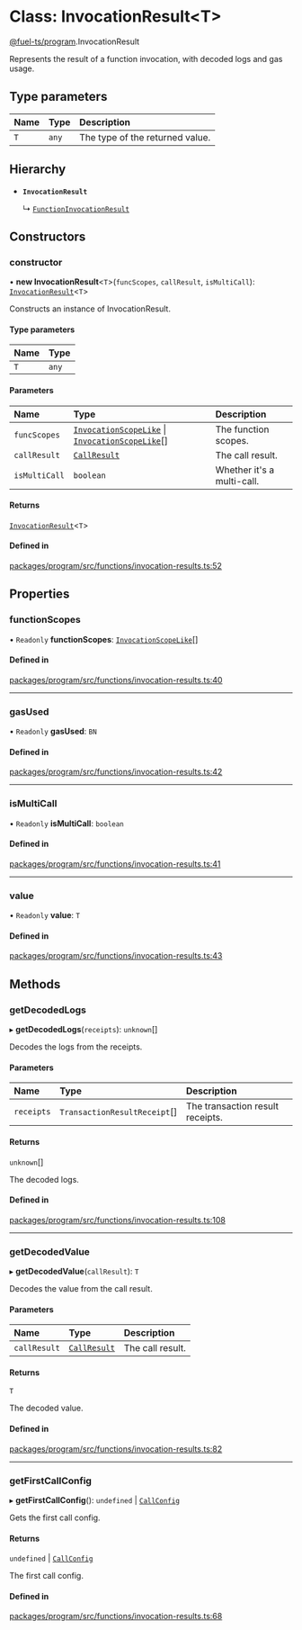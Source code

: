 # Class: InvocationResult&lt;T\>

[@fuel-ts/program](/api/Program/index.md).InvocationResult

Represents the result of a function invocation, with decoded logs and gas usage.

## Type parameters

| Name | Type | Description |
| :------ | :------ | :------ |
| `T` | `any` | The type of the returned value. |

## Hierarchy

- **`InvocationResult`**

  ↳ [`FunctionInvocationResult`](/api/Program/FunctionInvocationResult.md)

## Constructors

### constructor

• **new InvocationResult**&lt;`T`\>(`funcScopes`, `callResult`, `isMultiCall`): [`InvocationResult`](/api/Program/InvocationResult.md)&lt;`T`\>

Constructs an instance of InvocationResult.

#### Type parameters

| Name | Type |
| :------ | :------ |
| `T` | `any` |

#### Parameters

| Name | Type | Description |
| :------ | :------ | :------ |
| `funcScopes` | [`InvocationScopeLike`](/api/Program/index.md#invocationscopelike) \| [`InvocationScopeLike`](/api/Program/index.md#invocationscopelike)[] | The function scopes. |
| `callResult` | [`CallResult`](/api/Providers/index.md#callresult) | The call result. |
| `isMultiCall` | `boolean` | Whether it's a multi-call. |

#### Returns

[`InvocationResult`](/api/Program/InvocationResult.md)&lt;`T`\>

#### Defined in

[packages/program/src/functions/invocation-results.ts:52](https://github.com/FuelLabs/fuels-ts/blob/c431eaba/packages/program/src/functions/invocation-results.ts#L52)

## Properties

### functionScopes

• `Readonly` **functionScopes**: [`InvocationScopeLike`](/api/Program/index.md#invocationscopelike)[]

#### Defined in

[packages/program/src/functions/invocation-results.ts:40](https://github.com/FuelLabs/fuels-ts/blob/c431eaba/packages/program/src/functions/invocation-results.ts#L40)

___

### gasUsed

• `Readonly` **gasUsed**: `BN`

#### Defined in

[packages/program/src/functions/invocation-results.ts:42](https://github.com/FuelLabs/fuels-ts/blob/c431eaba/packages/program/src/functions/invocation-results.ts#L42)

___

### isMultiCall

• `Readonly` **isMultiCall**: `boolean`

#### Defined in

[packages/program/src/functions/invocation-results.ts:41](https://github.com/FuelLabs/fuels-ts/blob/c431eaba/packages/program/src/functions/invocation-results.ts#L41)

___

### value

• `Readonly` **value**: `T`

#### Defined in

[packages/program/src/functions/invocation-results.ts:43](https://github.com/FuelLabs/fuels-ts/blob/c431eaba/packages/program/src/functions/invocation-results.ts#L43)

## Methods

### getDecodedLogs

▸ **getDecodedLogs**(`receipts`): `unknown`[]

Decodes the logs from the receipts.

#### Parameters

| Name | Type | Description |
| :------ | :------ | :------ |
| `receipts` | `TransactionResultReceipt`[] | The transaction result receipts. |

#### Returns

`unknown`[]

The decoded logs.

#### Defined in

[packages/program/src/functions/invocation-results.ts:108](https://github.com/FuelLabs/fuels-ts/blob/c431eaba/packages/program/src/functions/invocation-results.ts#L108)

___

### getDecodedValue

▸ **getDecodedValue**(`callResult`): `T`

Decodes the value from the call result.

#### Parameters

| Name | Type | Description |
| :------ | :------ | :------ |
| `callResult` | [`CallResult`](/api/Providers/index.md#callresult) | The call result. |

#### Returns

`T`

The decoded value.

#### Defined in

[packages/program/src/functions/invocation-results.ts:82](https://github.com/FuelLabs/fuels-ts/blob/c431eaba/packages/program/src/functions/invocation-results.ts#L82)

___

### getFirstCallConfig

▸ **getFirstCallConfig**(): `undefined` \| [`CallConfig`](/api/Program/index.md#callconfig)

Gets the first call config.

#### Returns

`undefined` \| [`CallConfig`](/api/Program/index.md#callconfig)

The first call config.

#### Defined in

[packages/program/src/functions/invocation-results.ts:68](https://github.com/FuelLabs/fuels-ts/blob/c431eaba/packages/program/src/functions/invocation-results.ts#L68)
